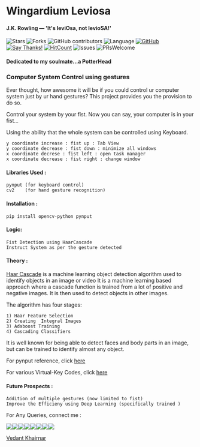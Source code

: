 # Wingardium Leviosa
#### J.K. Rowling — 'It's leviOsa, not levioSA!'

![Stars](https://img.shields.io/github/stars/VedantKhairnar/Wingardium-Leviosa.svg?style=social)
![Forks](https://img.shields.io/github/forks/VedantKhairnar/Wingardium-Leviosa.svg?style=social)
![GitHub contributors](https://img.shields.io/github/contributors/VedantKhairnar/Wingardium-Leviosa.svg)
![Language](https://img.shields.io/github/languages/top/VedantKhairnar/Wingardium-Leviosa.svg)
[![GitHub](https://img.shields.io/github/license/VedantKhairnar/Wingardium-Leviosa.svg)](https://choosealicense.com/licenses/mit)
[![Say Thanks!](https://img.shields.io/badge/Say-Thanks!-yellow.svg)](https://vedantkhairnar.ml)
[![HitCount](http://hits.dwyl.io/VedantKhairnar/Wingardium-Leviosa.svg)](http://hits.dwyl.io/VedantKhairnar/Wingardium-Leviosa)
![Issues](https://img.shields.io/github/issues/VedantKhairnar/Wingardium-Leviosa)
![PRsWelcome](https://img.shields.io/badge/PRs-welcome-informational)
#### Dedicated to my soulmate...a PotterHead

### Computer System Control using gestures

Ever thought, how awesome it will be if you could control ur computer system just by ur hand gestures?
This project provides you the provision to do so.

Control your system by your fist. Now you can say, your computer is in your fist...

Using the ability that the whole system can be controlled using Keyboard.

    y coordinate increase : fist up : Tab View 
    y coordinate decrease : fist down : minimize all windows 
    x coordinate decrese : fist left : open task manager
    x coordinate decrease : fist right : change window 
    
#### Libraries Used :
    
    pynput (for keyboard control)
    cv2    (for hand gesture recognition)

#### Installation :
    
    pip install opencv-python pynput
 
#### Logic:
  
    Fist Detection using HaarCascade
    Instruct System as per the gesture detected
    
#### Theory :

[Haar Cascade](https://medium.com/dataseries/face-recognition-with-opencv-haar-cascade-a289b6ff042a) is a machine learning object detection algorithm used to identify objects in an image or video
It is a machine learning based approach where a cascade function is trained from a lot of positive and negative images. It is then used to detect objects in other images.

The algorithm has four stages:

    1) Haar Feature Selection
    2) Creating  Integral Images
    3) Adaboost Training
    4) Cascading Classifiers
It is well known for being able to detect faces and body parts in an image, but can be trained to identify almost any object.
 
For pynput reference, click [here](https://pypi.org/project/pynput/)
 
For various Virtual-Key Codes, click [here](https://docs.microsoft.com/en-us/windows/win32/inputdev/virtual-key-codes)
 
#### Future Prospects :
 
    Addition of multiple gestures (now limited to fist)
    Improve the Efficieny using Deep Learning (specifically trained )
    
For Any Queries, connect me :

[![](https://sourcerer.io/fame/VedantKhairnar/VedantKhairnar/Wingardium-Leviosa/images/0)](https://sourcerer.io/fame/VedantKhairnar/VedantKhairnar/Wingardium-Leviosa/links/0)[![](https://sourcerer.io/fame/VedantKhairnar/VedantKhairnar/Wingardium-Leviosa/images/1)](https://sourcerer.io/fame/VedantKhairnar/VedantKhairnar/Wingardium-Leviosa/links/1)[![](https://sourcerer.io/fame/VedantKhairnar/VedantKhairnar/Wingardium-Leviosa/images/2)](https://sourcerer.io/fame/VedantKhairnar/VedantKhairnar/Wingardium-Leviosa/links/2)[![](https://sourcerer.io/fame/VedantKhairnar/VedantKhairnar/Wingardium-Leviosa/images/3)](https://sourcerer.io/fame/VedantKhairnar/VedantKhairnar/Wingardium-Leviosa/links/3)[![](https://sourcerer.io/fame/VedantKhairnar/VedantKhairnar/Wingardium-Leviosa/images/4)](https://sourcerer.io/fame/VedantKhairnar/VedantKhairnar/Wingardium-Leviosa/links/4)[![](https://sourcerer.io/fame/VedantKhairnar/VedantKhairnar/Wingardium-Leviosa/images/5)](https://sourcerer.io/fame/VedantKhairnar/VedantKhairnar/Wingardium-Leviosa/links/5)[![](https://sourcerer.io/fame/VedantKhairnar/VedantKhairnar/Wingardium-Leviosa/images/6)](https://sourcerer.io/fame/VedantKhairnar/VedantKhairnar/Wingardium-Leviosa/links/6)[![](https://sourcerer.io/fame/VedantKhairnar/VedantKhairnar/Wingardium-Leviosa/images/7)](https://sourcerer.io/fame/VedantKhairnar/VedantKhairnar/Wingardium-Leviosa/links/7)

[Vedant Khairnar](http://vedantkhairnar.ml/)

